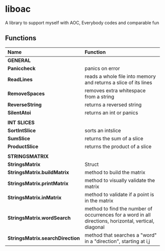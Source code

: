 # liboac

A library to support myself with AOC, Everybody codes and comparable fun

## Functions

| Name                              | Function                                                                                              |
|:----------------------------------|:------------------------------------------------------------------------------------------------------|
| **GENERAL**                       |                                                                                                       |
| **Paniccheck**                    | panics on error                                                                                       |
| **ReadLines**                     | reads a whole file into memory and returns a slice of its lines                                       |
| **RemoveSpaces**                  | removes extra whitespace from a string                                                                |
| **ReverseString**                 | returns a reversed string                                                                             |
| **SilentAtoi**                    | returns an int or panics                                                                              |
|                                   |                                                                                                       |
| **INT SLICES**                    |                                                                                                       |
| **SortIntSlice**                  | sorts an intslice                                                                                     |
| **SumSlice**                      | returns the sum of a slice                                                                            |
| **ProductSlice**                  | returns the product of a slice                                                                        |
|                                   |                                                                                                       |
| **STRINGSMATRIX**                 |                                                                                                       |
| **StringsMatrix**                 | Struct                                                                                                |
| **StringsMatrix.buildMatrix**     | method to build the matrix                                                                            |
| **StringsMatrix.printMatrix**     | method to visually validate the matrix                                                                |
| **StringsMatrix.inMatrix**        | method to validate if a point is in the matrix                                                        |
| **StringsMatrix.wordSearch**      | method to find the number of occurrences for a word in all directions, horizontal, vertical, diagonal |
| **StringsMatrix.searchDirection** | method that searches a "word" in a "direction", starting at i,j                                       |
